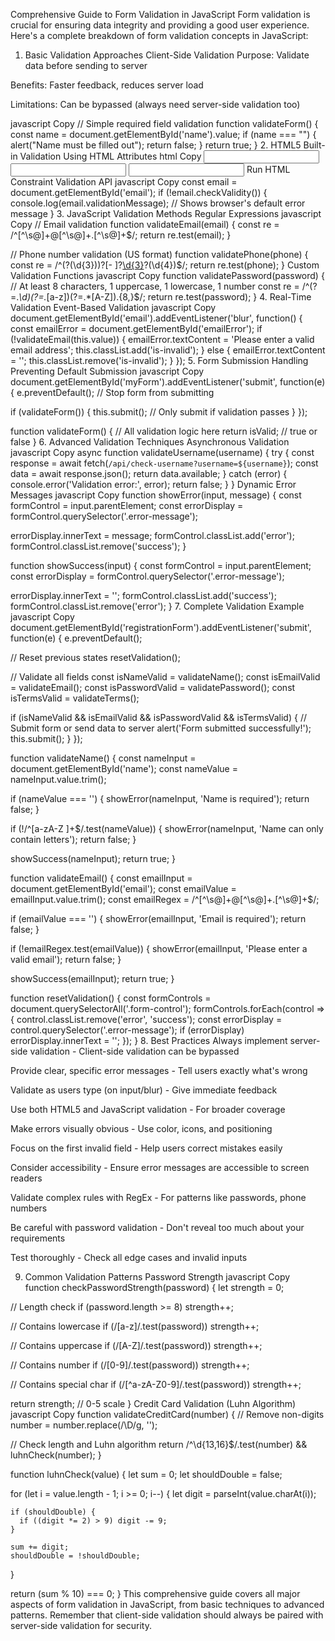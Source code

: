 Comprehensive Guide to Form Validation in JavaScript
Form validation is crucial for ensuring data integrity and providing a good user experience. Here's a complete breakdown of form validation concepts in JavaScript:

1. Basic Validation Approaches
Client-Side Validation
Purpose: Validate data before sending to server

Benefits: Faster feedback, reduces server load

Limitations: Can be bypassed (always need server-side validation too)

javascript
Copy
// Simple required field validation
function validateForm() {
  const name = document.getElementById('name').value;
  if (name === "") {
    alert("Name must be filled out");
    return false;
  }
  return true;
}
2. HTML5 Built-in Validation
Using HTML Attributes
html
Copy
<input type="text" id="username" required minlength="4" maxlength="20">
<input type="email" id="email" required>
<input type="password" id="password" required pattern="(?=.*\d)(?=.*[a-z])(?=.*[A-Z]).{8,}">
Run HTML
Constraint Validation API
javascript
Copy
const email = document.getElementById('email');
if (!email.checkValidity()) {
  console.log(email.validationMessage); // Shows browser's default error message
}
3. JavaScript Validation Methods
Regular Expressions
javascript
Copy
// Email validation
function validateEmail(email) {
  const re = /^[^\s@]+@[^\s@]+\.[^\s@]+$/;
  return re.test(email);
}

// Phone number validation (US format)
function validatePhone(phone) {
  const re = /^\(?(\d{3})\)?[- ]?[\d{3}](- )?(\d{4})$/;
  return re.test(phone);
}
Custom Validation Functions
javascript
Copy
function validatePassword(password) {
  // At least 8 characters, 1 uppercase, 1 lowercase, 1 number
  const re = /^(?=.*\d)(?=.*[a-z])(?=.*[A-Z]).{8,}$/;
  return re.test(password);
}
4. Real-Time Validation
Event-Based Validation
javascript
Copy
document.getElementById('email').addEventListener('blur', function() {
  const emailError = document.getElementById('emailError');
  if (!validateEmail(this.value)) {
    emailError.textContent = 'Please enter a valid email address';
    this.classList.add('is-invalid');
  } else {
    emailError.textContent = '';
    this.classList.remove('is-invalid');
  }
});
5. Form Submission Handling
Preventing Default Submission
javascript
Copy
document.getElementById('myForm').addEventListener('submit', function(e) {
  e.preventDefault(); // Stop form from submitting
  
  if (validateForm()) {
    this.submit(); // Only submit if validation passes
  }
});

function validateForm() {
  // All validation logic here
  return isValid; // true or false
}
6. Advanced Validation Techniques
Asynchronous Validation
javascript
Copy
async function validateUsername(username) {
  try {
    const response = await fetch(`/api/check-username?username=${username}`);
    const data = await response.json();
    return data.available;
  } catch (error) {
    console.error('Validation error:', error);
    return false;
  }
}
Dynamic Error Messages
javascript
Copy
function showError(input, message) {
  const formControl = input.parentElement;
  const errorDisplay = formControl.querySelector('.error-message');
  
  errorDisplay.innerText = message;
  formControl.classList.add('error');
  formControl.classList.remove('success');
}

function showSuccess(input) {
  const formControl = input.parentElement;
  const errorDisplay = formControl.querySelector('.error-message');
  
  errorDisplay.innerText = '';
  formControl.classList.add('success');
  formControl.classList.remove('error');
}
7. Complete Validation Example
javascript
Copy
document.getElementById('registrationForm').addEventListener('submit', function(e) {
  e.preventDefault();
  
  // Reset previous states
  resetValidation();
  
  // Validate all fields
  const isNameValid = validateName();
  const isEmailValid = validateEmail();
  const isPasswordValid = validatePassword();
  const isTermsValid = validateTerms();
  
  if (isNameValid && isEmailValid && isPasswordValid && isTermsValid) {
    // Submit form or send data to server
    alert('Form submitted successfully!');
    this.submit();
  }
});

function validateName() {
  const nameInput = document.getElementById('name');
  const nameValue = nameInput.value.trim();
  
  if (nameValue === '') {
    showError(nameInput, 'Name is required');
    return false;
  }
  
  if (!/^[a-zA-Z ]+$/.test(nameValue)) {
    showError(nameInput, 'Name can only contain letters');
    return false;
  }
  
  showSuccess(nameInput);
  return true;
}

function validateEmail() {
  const emailInput = document.getElementById('email');
  const emailValue = emailInput.value.trim();
  const emailRegex = /^[^\s@]+@[^\s@]+\.[^\s@]+$/;
  
  if (emailValue === '') {
    showError(emailInput, 'Email is required');
    return false;
  }
  
  if (!emailRegex.test(emailValue)) {
    showError(emailInput, 'Please enter a valid email');
    return false;
  }
  
  showSuccess(emailInput);
  return true;
}

function resetValidation() {
  const formControls = document.querySelectorAll('.form-control');
  formControls.forEach(control => {
    control.classList.remove('error', 'success');
    const errorDisplay = control.querySelector('.error-message');
    if (errorDisplay) errorDisplay.innerText = '';
  });
}
8. Best Practices
Always implement server-side validation - Client-side validation can be bypassed

Provide clear, specific error messages - Tell users exactly what's wrong

Validate as users type (on input/blur) - Give immediate feedback

Use both HTML5 and JavaScript validation - For broader coverage

Make errors visually obvious - Use color, icons, and positioning

Focus on the first invalid field - Help users correct mistakes easily

Consider accessibility - Ensure error messages are accessible to screen readers

Validate complex rules with RegEx - For patterns like passwords, phone numbers

Be careful with password validation - Don't reveal too much about your requirements

Test thoroughly - Check all edge cases and invalid inputs

9. Common Validation Patterns
Password Strength
javascript
Copy
function checkPasswordStrength(password) {
  let strength = 0;
  
  // Length check
  if (password.length >= 8) strength++;
  
  // Contains lowercase
  if (/[a-z]/.test(password)) strength++;
  
  // Contains uppercase
  if (/[A-Z]/.test(password)) strength++;
  
  // Contains number
  if (/[0-9]/.test(password)) strength++;
  
  // Contains special char
  if (/[^a-zA-Z0-9]/.test(password)) strength++;
  
  return strength; // 0-5 scale
}
Credit Card Validation (Luhn Algorithm)
javascript
Copy
function validateCreditCard(number) {
  // Remove non-digits
  number = number.replace(/\D/g, '');
  
  // Check length and Luhn algorithm
  return /^\d{13,16}$/.test(number) && luhnCheck(number);
}

function luhnCheck(value) {
  let sum = 0;
  let shouldDouble = false;
  
  for (let i = value.length - 1; i >= 0; i--) {
    let digit = parseInt(value.charAt(i));

    if (shouldDouble) {
      if ((digit *= 2) > 9) digit -= 9;
    }
    
    sum += digit;
    shouldDouble = !shouldDouble;
  }
  
  return (sum % 10) === 0;
}
This comprehensive guide covers all major aspects of form validation in JavaScript, from basic techniques to advanced patterns. Remember that client-side validation should always be paired with server-side validation for security.
